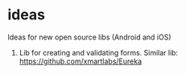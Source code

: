 # ideas
Ideas for new open source libs (Android and iOS)

1. Lib for creating and validating forms. Similar lib: https://github.com/xmartlabs/Eureka
